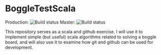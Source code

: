 # BoggleTestScala

Production: ![Build status](https://travis-ci.org/esebesta/BoggleTestScala.svg?branch=production)   Master: ![Build status](https://travis-ci.org/fpinscala/fpinscala.svg?branch=master)

This repository serves as a scala and github exercise. I will use it to implement simple (but useful) scala algorithms related to solving a boggle board, and will also use it to examine how git and github can be used for development. 
